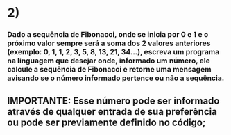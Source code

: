 # 2) 

### Dado a sequência de Fibonacci, onde se inicia por 0 e 1 e o próximo valor sempre será a soma dos 2 valores anteriores (exemplo: 0, 1, 1,  2, 3, 5, 8, 13, 21, 34...), escreva um programa na linguagem que desejar onde, informado um número, ele calcule a sequência de Fibonacci  e retorne uma mensagem avisando se o número informado pertence ou não a sequência.

## IMPORTANTE: Esse número pode ser informado através de qualquer entrada de sua preferência ou pode ser previamente definido no código;
